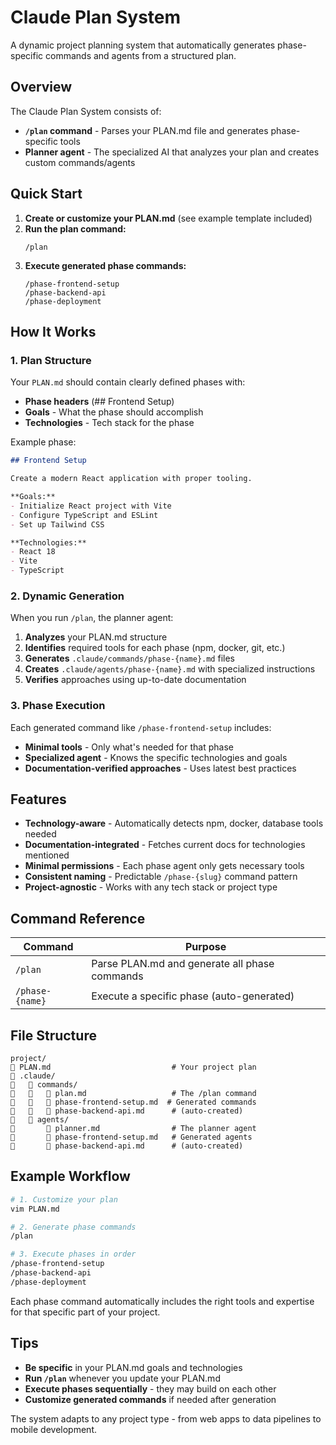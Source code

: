 # Claude Plan System

A dynamic project planning system that automatically generates phase-specific commands and agents from a structured plan.

## Overview

The Claude Plan System consists of:
- **`/plan` command** - Parses your PLAN.md file and generates phase-specific tools
- **Planner agent** - The specialized AI that analyzes your plan and creates custom commands/agents

## Quick Start

1. **Create or customize your PLAN.md** (see example template included)
2. **Run the plan command:**
   ```
   /plan
   ```
3. **Execute generated phase commands:**
   ```
   /phase-frontend-setup
   /phase-backend-api
   /phase-deployment
   ```

## How It Works

### 1. Plan Structure

Your `PLAN.md` should contain clearly defined phases with:
- **Phase headers** (## Frontend Setup)
- **Goals** - What the phase should accomplish
- **Technologies** - Tech stack for the phase

Example phase:
```markdown
## Frontend Setup

Create a modern React application with proper tooling.

**Goals:**
- Initialize React project with Vite
- Configure TypeScript and ESLint
- Set up Tailwind CSS

**Technologies:**
- React 18
- Vite
- TypeScript
```

### 2. Dynamic Generation

When you run `/plan`, the planner agent:
1. **Analyzes** your PLAN.md structure
2. **Identifies** required tools for each phase (npm, docker, git, etc.)
3. **Generates** `.claude/commands/phase-{name}.md` files
4. **Creates** `.claude/agents/phase-{name}.md` with specialized instructions
5. **Verifies** approaches using up-to-date documentation

### 3. Phase Execution

Each generated command like `/phase-frontend-setup` includes:
- **Minimal tools** - Only what's needed for that phase
- **Specialized agent** - Knows the specific technologies and goals
- **Documentation-verified approaches** - Uses latest best practices

## Features

- **Technology-aware** - Automatically detects npm, docker, database tools needed
- **Documentation-integrated** - Fetches current docs for technologies mentioned
- **Minimal permissions** - Each phase agent only gets necessary tools
- **Consistent naming** - Predictable `/phase-{slug}` command pattern
- **Project-agnostic** - Works with any tech stack or project type

## Command Reference

| Command | Purpose |
|---------|---------|
| `/plan` | Parse PLAN.md and generate all phase commands |
| `/phase-{name}` | Execute a specific phase (auto-generated) |

## File Structure

```
project/
   PLAN.md                           # Your project plan
   .claude/
      commands/
         plan.md                   # The /plan command
         phase-frontend-setup.md  # Generated commands
         phase-backend-api.md      # (auto-created)
      agents/
          planner.md                # The planner agent
          phase-frontend-setup.md   # Generated agents
          phase-backend-api.md      # (auto-created)
```

## Example Workflow

```bash
# 1. Customize your plan
vim PLAN.md

# 2. Generate phase commands
/plan

# 3. Execute phases in order
/phase-frontend-setup
/phase-backend-api
/phase-deployment
```

Each phase command automatically includes the right tools and expertise for that specific part of your project.

## Tips

- **Be specific** in your PLAN.md goals and technologies
- **Run `/plan`** whenever you update your PLAN.md
- **Execute phases sequentially** - they may build on each other
- **Customize generated commands** if needed after generation

The system adapts to any project type - from web apps to data pipelines to mobile development.